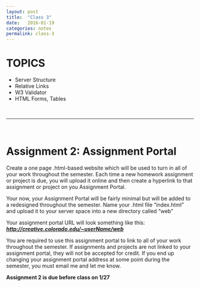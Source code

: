 ```yaml
---
layout: post
title:  "Class 3"
date:   2016-01-19
categories: notes
permalink: class-3
---
```



# TOPICS

 + Server Structure
 + Relative Links
 + W3 Validator
 + HTML Forms, Tables

<!--  + Google Fonts
 + Font Awesome Icons -->


<!-- # CLASS NOTES -->
<!-- [HTML5 Notes](http://creative.colorado.edu/~schaal/web/pdf/web-html5.pdf) -->



<br>

---

<br>

# Assignment 2: Assignment Portal

Create a one page .html-based website which will be used to turn in all of your work throughout the semester. Each time a new homework assignment or project is due, you will upload it online and then create a hyperlink to that assignment or project on you Assignment Portal.

Your now, your Assignment Portal will be fairly minimal but will be added to a redesigned throughout the semester. Name your .html file “index.html” and upload it to your server space into a new directory called “web”

Your assignment portal URL will look something like this: ***http://creative.colorado.edu/~userName/web***

You are required to use this assignment portal to link to all of your work throughout the semester. If assignments and projects are not linked to your assignment portal, they will not be accepted for credit. If you end up changing your assignment portal address at some point during the semester, you must email me and let me know.

**Assignment 2 is due before class on 1/27**

<!-- # Project 1: Hypertext Narrative
Hypertext fiction is a genre of electronic literature, characterized by the use of hypertext links which provide a new context for non-linearity in literature and reader interaction

Choose a popular children’s story, and without altering the text, redesign it as a non-linear narrative. Divide the story in multiple parts and place each part into a html page. Each page should have at 2-3 links to other segments. Infinite or Ending?

Parameters

html5 structure<br>
save the starting page as "hypertext-01.html"<br>
figure "title card" using placehold.it<br>
google fonts<br>
font awesome icons<br>
validate each page at validator.w3.org<br>
upload the pages to the web directory of the creative server

**Assignment 2 is due before class on 1/27** -->



